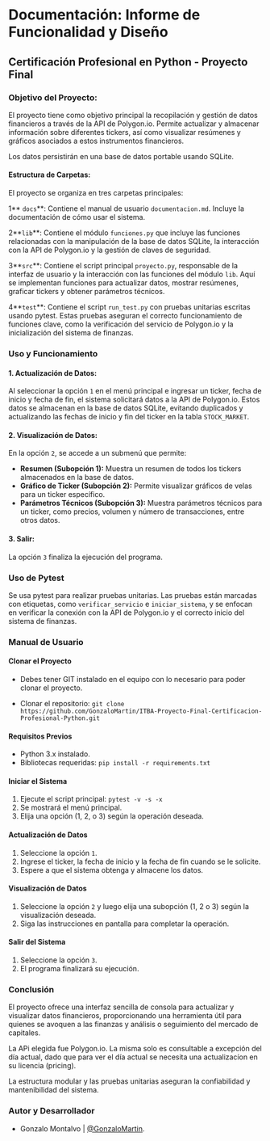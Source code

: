 # Documentación: Informe de Funcionalidad y Diseño

## Certificación Profesional en Python - Proyecto Final

### Objetivo del Proyecto:

El proyecto tiene como objetivo principal la recopilación y gestión de datos financieros a través de la API de Polygon.io. Permite actualizar y almacenar información sobre diferentes tickers, así como visualizar resúmenes y gráficos asociados a estos instrumentos financieros.

Los datos persistirán en una base de datos portable usando SQLite.

#### Estructura de Carpetas:

El proyecto se organiza en tres carpetas principales:

1** `docs`**: Contiene el manual de usuario `documentacion.md`. Incluye la documentación de cómo usar el sistema.

2**`lib`**: Contiene el módulo `funciones.py` que incluye las funciones relacionadas con la manipulación de la base de datos SQLite, la interacción con la API de Polygon.io y la gestión de claves de seguridad.

3**`src`**: Contiene el script principal `proyecto.py`, responsable de la interfaz de usuario y la interacción con las funciones del módulo `lib`. Aquí se implementan funciones para actualizar datos, mostrar resúmenes, graficar tickers y obtener parámetros técnicos.

4**`test`**: Contiene el script `run_test.py` con pruebas unitarias escritas usando pytest. Estas pruebas aseguran el correcto funcionamiento de funciones clave, como la verificación del servicio de Polygon.io y la inicialización del sistema de finanzas.

### Uso y Funcionamiento

#### 1. Actualización de Datos:

Al seleccionar la opción `1` en el menú principal e ingresar un ticker, fecha de inicio y fecha de fin, el sistema solicitará datos a la API de Polygon.io. Estos datos se almacenan en la base de datos SQLite, evitando duplicados y actualizando las fechas de inicio y fin del ticker en la tabla `STOCK_MARKET`.

#### 2. Visualización de Datos:

En la opción `2`, se accede a un submenú que permite:

- **Resumen (Subopción 1):** Muestra un resumen de todos los tickers almacenados en la base de datos.
- **Gráfico de Ticker (Subopción 2):** Permite visualizar gráficos de velas para un ticker específico.
- **Parámetros Técnicos (Subopción 3):** Muestra parámetros técnicos para un ticker, como precios, volumen y número de transacciones, entre otros datos.

#### 3. Salir:

La opción `3` finaliza la ejecución del programa.

### Uso de Pytest

Se usa pytest para realizar pruebas unitarias. Las pruebas están marcadas con etiquetas, como `verificar_servicio` e `iniciar_sistema`, y se enfocan en verificar la conexión con la API de Polygon.io y el correcto inicio del sistema de finanzas.

### Manual de Usuario

#### Clonar el Proyecto

- Debes tener GIT instalado en el equipo con lo necesario para poder clonar el proyecto.

- Clonar el repositorio: `git clone https://github.com/GonzaloMartin/ITBA-Proyecto-Final-Certificacion-Profesional-Python.git`

#### Requisitos Previos

- Python 3.x instalado.
- Bibliotecas requeridas: `pip install -r requirements.txt`


#### Iniciar el Sistema

1. Ejecute el script principal: `pytest -v -s -x`
2. Se mostrará el menú principal.
3. Elija una opción (1, 2, o 3) según la operación deseada.


#### Actualización de Datos

1. Seleccione la opción `1`.
2. Ingrese el ticker, la fecha de inicio y la fecha de fin cuando se le solicite.
3. Espere a que el sistema obtenga y almacene los datos.


#### Visualización de Datos

1. Seleccione la opción `2` y luego elija una subopción (1, 2 o 3) según la visualización deseada.
2. Siga las instrucciones en pantalla para completar la operación.


#### Salir del Sistema

1. Seleccione la opción `3`.
2. El programa finalizará su ejecución.

### Conclusión

El proyecto ofrece una interfaz sencilla de consola para actualizar y visualizar datos financieros, proporcionando una herramienta útil para quienes se avoquen a las finanzas y análisis o seguimiento del mercado de capitales.

La APi elegida fue Polygon.io. La misma solo es consultable a excepción del día actual, dado que para ver el día actual se necesita una actualizacíon en su licencia (pricing).

La estructura modular y las pruebas unitarias aseguran la confiabilidad y mantenibilidad del sistema.

### Autor y Desarrollador

- Gonzalo Montalvo | [@GonzaloMartin](https://github.com/GonzaloMartin).
